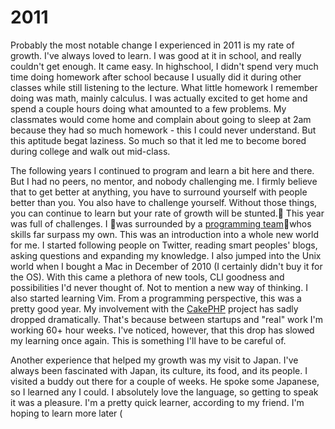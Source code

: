 # 2011

Probably the most notable change I experienced in 2011 is my rate of growth. I've always loved to learn. I was good at it in school, and really couldn't get enough. It came easy. In highschool, I didn't spend very much time doing homework after school because I usually did it during other classes while still listening to the lecture. What little homework I remember doing was math, mainly calculus. I was actually excited to get home and spend a couple hours doing what amounted to a few problems. My classmates would come home and complain about going to sleep at 2am because they had so much homework - this I could never understand. But this aptitude begat laziness. So much so that it led me to become bored during college and walk out mid-class.

The following years I continued to program and learn a bit here and there. But I had no peers, no mentor, and nobody challenging me. I firmly believe that to get better at anything, you have to surround yourself with people better than you. You also have to challenge yourself. Without those things, you can continue to learn but your rate of growth will be stunted.
This year was full of challenges. I was surrounded by a [programming team](https://github.com/cakephp)whos skills far surpass my own. This was an introduction into a whole new world for me. I started following people on Twitter, reading smart peoples' blogs, asking questions and expanding my knowledge. I also jumped into the Unix world when I bought a Mac in December of 2010 (I certainly didn't buy it for the OS). With this came a plethora of new tools, CLI goodness and possibilities I'd never thought of. Not to mention a new way of thinking. I also started learning Vim. From a programming perspective, this was a pretty good year. My involvement with the [CakePHP](http://cakephp.org) project has sadly dropped dramatically. That's because between startups and "real" work I'm working 60+ hour weeks. I've noticed, however, that this drop has slowed my learning once again. This is something I'll have to be careful of.

Another experience that helped my growth was my visit to Japan. I've always been fascinated with Japan, its culture, its food, and its people. I visited a buddy out there for a couple of weeks. He spoke some Japanese, so I learned any I could. I absolutely love the language, so getting to speak it was a pleasure. I'm a pretty quick learner, according to my friend. I'm hoping to learn more later (<span>